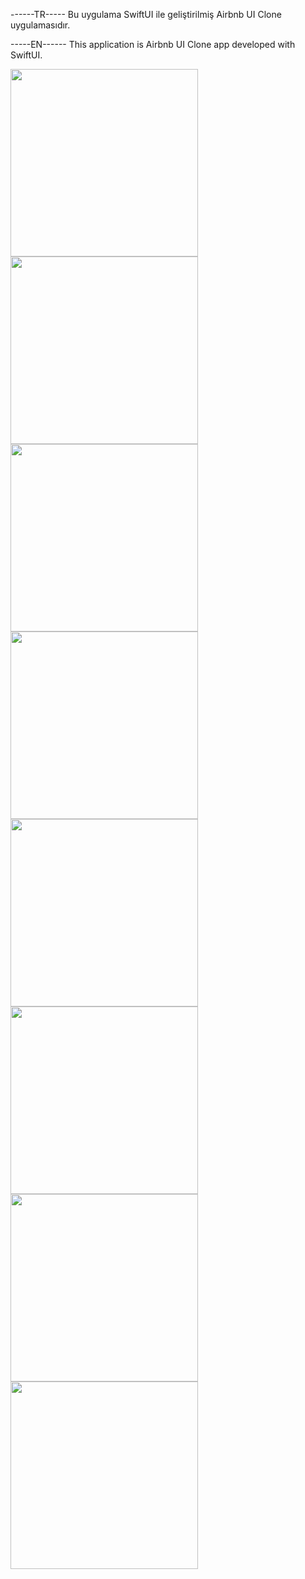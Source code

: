 ------TR-----
Bu uygulama SwiftUI ile geliştirilmiş Airbnb UI Clone uygulamasıdır.

-----EN------
This application is Airbnb UI Clone app developed with SwiftUI.

<img src="https://github.com/user-attachments/assets/7a4b9cf3-2ed1-40a9-b9fd-b614e4b3934d" width="300">
<img src="https://github.com/user-attachments/assets/701c56c7-0b19-408b-8e3b-2b609bee96b2" width="300">
<img src="https://github.com/user-attachments/assets/05278ee7-da13-4aee-ba07-b7b007a6f376" width="300">
<img src="https://github.com/user-attachments/assets/0e0b1220-67e9-4952-8079-afa06eacf72f" width="300">
<img src="https://github.com/user-attachments/assets/2ee58b0b-7371-43a6-a85a-cfd553edae57" width="300">
<img src="https://github.com/user-attachments/assets/d6d47484-ad44-4923-a0a9-6fd663128220" width="300">
<img src="https://github.com/user-attachments/assets/67620806-5b00-4ae8-9020-c3cd7c9e8cea" width="300">
<img src="https://github.com/user-attachments/assets/59a7d0f8-69c0-4bd2-bf97-e06a45c41548" width="300">

